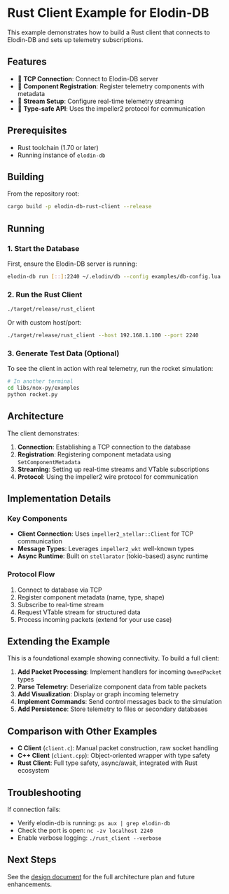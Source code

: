 # Rust Client Example for Elodin-DB

This example demonstrates how to build a Rust client that connects to Elodin-DB and sets up telemetry subscriptions.

## Features

- 🔌 **TCP Connection**: Connect to Elodin-DB server
- 📝 **Component Registration**: Register telemetry components with metadata
- 📡 **Stream Setup**: Configure real-time telemetry streaming
- 🎯 **Type-safe API**: Uses the impeller2 protocol for communication

## Prerequisites

- Rust toolchain (1.70 or later)
- Running instance of `elodin-db`

## Building

From the repository root:

```bash
cargo build -p elodin-db-rust-client --release
```

## Running

### 1. Start the Database

First, ensure the Elodin-DB server is running:

```bash
elodin-db run [::]:2240 ~/.elodin/db --config examples/db-config.lua
```

### 2. Run the Rust Client

```bash
./target/release/rust_client
```

Or with custom host/port:

```bash
./target/release/rust_client --host 192.168.1.100 --port 2240
```

### 3. Generate Test Data (Optional)

To see the client in action with real telemetry, run the rocket simulation:

```bash
# In another terminal
cd libs/nox-py/examples
python rocket.py
```

## Architecture

The client demonstrates:
1. **Connection**: Establishing a TCP connection to the database
2. **Registration**: Registering component metadata using `SetComponentMetadata`
3. **Streaming**: Setting up real-time streams and VTable subscriptions
4. **Protocol**: Using the impeller2 wire protocol for communication

## Implementation Details

### Key Components

- **Client Connection**: Uses `impeller2_stellar::Client` for TCP communication
- **Message Types**: Leverages `impeller2_wkt` well-known types
- **Async Runtime**: Built on `stellarator` (tokio-based) async runtime

### Protocol Flow

1. Connect to database via TCP
2. Register component metadata (name, type, shape)
3. Subscribe to real-time stream
4. Request VTable stream for structured data
5. Process incoming packets (extend for your use case)

## Extending the Example

This is a foundational example showing connectivity. To build a full client:

1. **Add Packet Processing**: Implement handlers for incoming `OwnedPacket` types
2. **Parse Telemetry**: Deserialize component data from table packets
3. **Add Visualization**: Display or graph incoming telemetry
4. **Implement Commands**: Send control messages back to the simulation
5. **Add Persistence**: Store telemetry to files or secondary databases

## Comparison with Other Examples

- **C Client** (`client.c`): Manual packet construction, raw socket handling
- **C++ Client** (`client.cpp`): Object-oriented wrapper with type safety
- **Rust Client**: Full type safety, async/await, integrated with Rust ecosystem

## Troubleshooting

If connection fails:
- Verify elodin-db is running: `ps aux | grep elodin-db`
- Check the port is open: `nc -zv localhost 2240`
- Enable verbose logging: `./rust_client --verbose`

## Next Steps

See the [design document](../../RUST_CLIENT_DESIGN.md) for the full architecture plan and future enhancements.